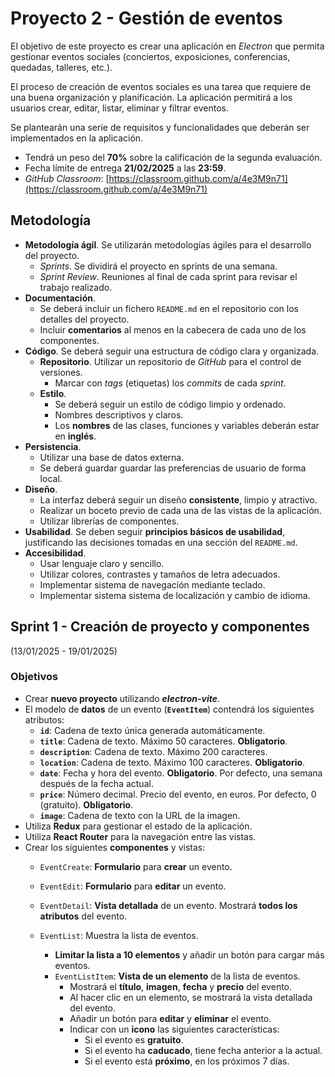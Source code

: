 # Proyecto 2 - Gestión de eventos

El objetivo de este proyecto es crear una aplicación en _Electron_ que permita gestionar eventos sociales (conciertos, exposiciones, conferencias, quedadas, talleres, etc.).

El proceso de creación de eventos sociales es una tarea que requiere de una buena organización y planificación. La aplicación permitirá a los usuarios crear, editar, listar, eliminar y filtrar eventos.

Se plantearán una serie de requisitos y funcionalidades que deberán ser implementados en la aplicación.

- Tendrá un peso del **70%** sobre la calificación de la segunda evaluación.
- Fecha límite de entrega **21/02/2025** a las **23:59**.
- _GitHub Classroom_: [https://classroom.github.com/a/4e3M9n71](https://classroom.github.com/a/4e3M9n71)

## Metodología

- **Metodología ágil**. Se utilizarán metodologías ágiles para el desarrollo del proyecto.
    - _Sprints_. Se dividirá el proyecto en sprints de una semana.
    - _Sprint Review_. Reuniones al final de cada sprint para revisar el trabajo realizado.
- **Documentación**.
    - Se deberá incluir un fichero `README.md` en el repositorio con los detalles del proyecto.
    - Incluir **comentarios** al menos en la cabecera de cada uno de los componentes.
- **Código**. Se deberá seguir una estructura de código clara y organizada.
    - **Repositorio**. Utilizar un repositorio de _GitHub_ para el control de versiones.
        - Marcar con _tags_ (etiquetas) los _commits_ de cada _sprint_.
    - **Estilo**.
        - Se deberá seguir un estilo de código limpio y ordenado.
        - Nombres descriptivos y claros.
        - Los **nombres** de las clases, funciones y variables deberán estar en **inglés**.
- **Persistencia**.
    - Utilizar una base de datos externa.
    - Se deberá guardar guardar las preferencias de usuario de forma local.
- **Diseño**.
    - La interfaz deberá seguir un diseño **consistente**, limpio y atractivo.
    - Realizar un boceto previo de cada una de las vistas de la aplicación.
    - Utilizar librerías de componentes.
- **Usabilidad**. Se deben seguir **principios básicos de usabilidad**, justificando las decisiones tomadas en una sección del `README.md`.
- **Accesibilidad**.
    - Usar lenguaje claro y sencillo.
    - Utilizar colores, contrastes y tamaños de letra adecuados.
    - Implementar sistema de navegación mediante teclado.
    - Implementar sistema sistema de localización y cambio de idioma.

## Sprint 1 - Creación de proyecto y componentes

(13/01/2025 - 19/01/2025)

### Objetivos

- Crear **nuevo proyecto** utilizando _**electron-vite**_.
- El modelo de **datos** de un evento (**`EventItem`**) contendrá los siguientes atributos:
    - **`id`**: Cadena de texto única generada automáticamente.
    - **`title`**: Cadena de texto. Máximo 50 caracteres. **Obligatorio**.
    - **`description`**: Cadena de texto. Máximo 200 caracteres.
    - **`location`**: Cadena de texto. Máximo 100 caracteres. **Obligatorio**.
    - **`date`**: Fecha y hora del evento. **Obligatorio**. Por defecto, una semana después de la fecha actual.
    - **`price`**: Número decimal. Precio del evento, en euros. Por defecto, 0 (gratuito). **Obligatorio**.
    - **`image`**: Cadena de texto con la URL de la imagen.
- Utiliza **Redux** para gestionar el estado de la aplicación.
- Utiliza **React Router** para la navegación entre las vistas.
- Crear los siguientes **componentes** y vistas:
    - `EventCreate`: **Formulario** para **crear** un evento.
    - `EventEdit`: **Formulario** para **editar** un evento.
    - `EventDetail`: **Vista detallada** de un evento. Mostrará **todos los atributos** del evento.
    - `EventList`: Muestra la lista de eventos.
        - **Limitar la lista a 10 elementos** y añadir un botón para cargar más eventos.
        - `EventListItem`: **Vista de un elemento** de la lista de eventos.
            - Mostrará el **título**, **imagen**, **fecha** y **precio** del evento.
            - Al hacer clic en un elemento, se mostrará la vista detallada del evento.
            - Añadir un botón para **editar** y **eliminar** el evento.
            - Indicar con un **icono** las siguientes características:
                - Si el evento es **gratuito**.
                - Si el evento ha **caducado**, tiene fecha anterior a la actual.
                - Si el evento está **próximo**, en los próximos 7 días.

        <!-- - `EventListFilter`: **Filtros** para la lista de eventos. Mostrará el número de eventos que cumplen los filtros.
            - **Buscar por nombre**, case insensitive y que contenga el texto.
            - Filtrar por **periodo de fechas**. -->

<!-- - **Funcionalidades**:
    - **Listado de elementos**.
        - El estado se debe representar con **colores** y/o **iconos**.
        - Los cambios en los elementos deben **actualizar** la lista automáticamente.
        - Los elementos de la lista deben mostrar los siguientes atributos:
            - **Nombre**.
            - **Tipo**. Icono o texto.
            - **Estado**. Icono o texto.
            - **Calificación**.
        - Los elementos deben tener tres opciones: **editar**, **cambiar estado** y **eliminar**.
            - **Cambiar estado**. Se debe actualizar la lista al cambiar el estado.
            - **Eliminar**. Debe pedir confirmación al usuario. Se debe actualizar la lista al eliminar un elemento.
            - **Editar**. Mostrará una vista ampliada con todos los atributos del elemento.
    - **Añadir** nuevo elemento. Mostrará un formulario vacío con los campos del elemento. Se debe validar el formulario y mostrar todos los errores.
    - **Editar** elemento. Mostrará un formulario con los campos del elemento con los valores actuales.
        - Tendrá una opción para **cancelar** la edición.
        - Si hay cambios y se cancela la edición, se debe pedir confirmación al usuario.
        - Se debe validar el formulario y mostrar todos los errores antes de guardar los cambios.
    - **Filtros**. Se deben poder combinar varios filtros.
        - **Tipo**. `book`, `game`, `movie`.
        - **Estado**. `completed`, `in_progress`, `pending`.
        - **Calificación**. Mínimo y máximo (1-5).
        - **Búsqueda**. Campo de texto.
            - Filtra el listado según se escribe.
            - Si el texto está contenido en `name` o `notes`, se mostrará el elemento.
        - **Botón** para **limpiar** filtros.
    - **Ordenar** elementos, en orden ascendiente y descendiente, por los siguientes atributos:
        - Estado.
        - Nombre.
        - Calificación.
    - **Persistencia**. Leer y escribir la lista de seguimiento en un **fichero json**.
        - Se debe guardar la lista al realizar cambios.
        - Se debe cargar la lista al abrir la aplicación.
        - Las operaciones se deben realizar en segundo plano, sin bloquear la interfaz, y mostrar un mensaje de éxito o error.
- **Documentación**. Incluir fichero **`README.md`** en la raíz del proyecto con la siguiente información:
    - Nombre del proyecto.
    - Nombre y apellidos.
    - Detalles de implementación, decisiones y problemas encontrados.
- **Seguimiento**
    - El repositorio de _GitHub Classroom_ debe reflejar el progreso.
    - Se deben realizar al menos 10 commits.
    - Los commits deben se concisos e informativos.
    - Durante el desarrollo del proyecto, se realizarán reuniones de seguimiento para comprobar el progreso.

## Evaluación

Para la evaluación del proyecto se tendrán en cuenta los siguientes ponderaciones teniendo en cuenta el alcance de los requisitos:

- **5%** Estructura del proyecto
- **85%** Funcionalidades
    - _25%_ Listado de elementos
        - 10% Mostrar
        - 5% Cambiar estado
        - 5% Eliminar
        - 5% Editar
    - _10%_ Añadir
    - _15%_ Editar
    - _15%_ Filtros
    - _10%_ Ordenar
    - _10%_ Persistencia
- **5%** Documentación
- **5%** Seguimiento

Se evaluará en modo desarrollo y la aplicación debe poder abrirse sin errores de inicio.

Se aceptarán entregas tardías con una penalización del 10% por día. -->

